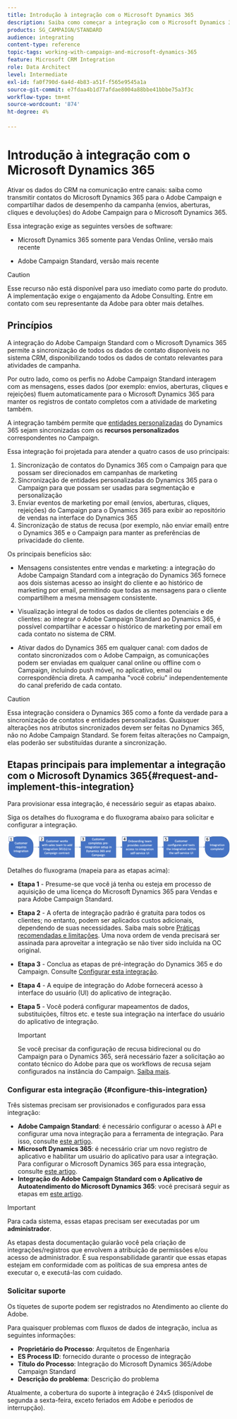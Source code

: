 ```yaml
---
title: Introdução à integração com o Microsoft Dynamics 365
description: Saiba como começar a integração com o Microsoft Dynamics 365
products: SG_CAMPAIGN/STANDARD
audience: integrating
content-type: reference
topic-tags: working-with-campaign-and-microsoft-dynamics-365
feature: Microsoft CRM Integration
role: Data Architect
level: Intermediate
exl-id: fa0f790d-6a4d-4b83-a51f-f565e9545a1a
source-git-commit: e7fdaa4b1d77afdae8004a88bbe41bbbe75a3f3c
workflow-type: tm+mt
source-wordcount: '874'
ht-degree: 4%

---
```


# Introdução à integração com o Microsoft Dynamics 365

Ativar os dados do CRM na comunicação entre canais: saiba como transmitir contatos do Microsoft Dynamics 365 para o Adobe Campaign e compartilhar dados de desempenho da campanha (envios, aberturas, cliques e devoluções) do Adobe Campaign para o Microsoft Dynamics 365.

Essa integração exige as seguintes versões de software:

* Microsoft Dynamics 365 somente para Vendas Online, versão mais recente

* Adobe Campaign Standard, versão mais recente

>[!CAUTION]
>
>Esse recurso não está disponível para uso imediato como parte do produto. A implementação exige o engajamento da Adobe Consulting. Entre em contato com seu representante da Adobe para obter mais detalhes.
>

## Princípios

A integração do Adobe Campaign Standard com o Microsoft Dynamics 365 permite a sincronização de todos os dados de contato disponíveis no sistema CRM, disponibilizando todos os dados de contato relevantes para atividades de campanha.

Por outro lado, como os perfis no Adobe Campaign Standard interagem com as mensagens, esses dados (por exemplo: envios, aberturas, cliques e rejeições) fluem automaticamente para o Microsoft Dynamics 365 para manter os registros de contato completos com a atividade de marketing também.

A integração também permite que [entidades personalizadas](../../integrating/using/d365-acs-self-service-app-settings.md) do Dynamics 365 sejam sincronizadas com os **recursos personalizados** correspondentes no Campaign.

Essa integração foi projetada para atender a quatro casos de uso principais:

1. Sincronização de contatos do Dynamics 365 com o Campaign para que possam ser direcionados em campanhas de marketing
1. Sincronização de entidades personalizadas do Dynamics 365 para o Campaign para que possam ser usadas para segmentação e personalização
1. Enviar eventos de marketing por email (envios, aberturas, cliques, rejeições) do Campaign para o Dynamics 365 para exibir ao repositório de vendas na interface do Dynamics 365
1. Sincronização de status de recusa (por exemplo, não enviar email) entre o Dynamics 365 e o Campaign para manter as preferências de privacidade do cliente.

Os principais benefícios são:

* Mensagens consistentes entre vendas e marketing: a integração do Adobe Campaign Standard com a integração do Dynamics 365 fornece aos dois sistemas acesso ao insight do cliente e ao histórico de marketing por email, permitindo que todas as mensagens para o cliente compartilhem a mesma mensagem consistente.

* Visualização integral de todos os dados de clientes potenciais e de clientes: ao integrar o Adobe Campaign Standard ao Dynamics 365, é possível compartilhar e acessar o histórico de marketing por email em cada contato no sistema de CRM.

* Ativar dados do Dynamics 365 em qualquer canal: com dados de contato sincronizados com o Adobe Campaign, as comunicações podem ser enviadas em qualquer canal online ou offline com o Campaign, incluindo push móvel, no aplicativo, email ou correspondência direta. A campanha &quot;você cobriu&quot; independentemente do canal preferido de cada contato.

>[!CAUTION]
>
>Essa integração considera o Dynamics 365 como a fonte da verdade para a sincronização de contatos e entidades personalizadas.  Quaisquer alterações nos atributos sincronizados devem ser feitas no Dynamics 365, não no Adobe Campaign Standard.  Se forem feitas alterações no Campaign, elas poderão ser substituídas durante a sincronização.
>

## Etapas principais para implementar a integração com o Microsoft Dynamics 365{#request-and-implement-this-integration}

Para provisionar essa integração, é necessário seguir as etapas abaixo.

Siga os detalhes do fluxograma e do fluxograma abaixo para solicitar e configurar a integração.

![](assets/provisioning-wf.png)

Detalhes do fluxograma (mapeia para as etapas acima):

* **Etapa 1** - Presume-se que você já tenha ou esteja em processo de aquisição de uma licença do Microsoft Dynamics 365 para Vendas e para Adobe Campaign Standard.
* **Etapa 2** - A oferta de integração padrão é gratuita para todos os clientes; no entanto, podem ser aplicados custos adicionais, dependendo de suas necessidades. Saiba mais sobre [Práticas recomendadas e limitações](../../integrating/using/d365-acs-notices-and-recommendations.md). Uma nova ordem de venda precisará ser assinada para aproveitar a integração se não tiver sido incluída na OC original.
* **Etapa 3** - Conclua as etapas de pré-integração do Dynamics 365 e do Campaign. Consulte [Configurar esta integração](#configure-this-integration).
* **Etapa 4** - A equipe de integração do Adobe fornecerá acesso à interface do usuário (UI) do aplicativo de integração.
* **Etapa 5** - Você poderá configurar mapeamentos de dados, substituições, filtros etc. e teste sua integração na interface do usuário do aplicativo de integração.

  >[!IMPORTANT]
  >
  > Se você precisar da configuração de recusa bidirecional ou do Campaign para o Dynamics 365, será necessário fazer a solicitação ao contato técnico do Adobe para que os workflows de recusa sejam configurados na instância do Campaign. [Saiba mais](../../integrating/using/d365-acs-notices-and-recommendations.md#opt-out).

### Configurar esta integração {#configure-this-integration}

Três sistemas precisam ser provisionados e configurados para essa integração:

* **Adobe Campaign Standard**: é necessário configurar o acesso à API e configurar uma nova integração para a ferramenta de integração. Para isso, consulte [este artigo](../../integrating/using/d365-acs-configure-adobe-io.md).
* **Microsoft Dynamics 365**: é necessário criar um novo registro de aplicativo e habilitar um usuário do aplicativo para usar a integração.  Para configurar o Microsoft Dynamics 365 para essa integração, consulte [este artigo](../../integrating/using/d365-acs-configure-d365.md).
* **Integração do Adobe Campaign Standard com o Aplicativo de Autoatendimento do Microsoft Dynamics 365**: você precisará seguir as etapas em [este artigo](../../integrating/using/d365-acs-self-service-app-control-access.md).

>[!IMPORTANT]
>
>Para cada sistema, essas etapas precisam ser executadas por um **administrador**.
>
>As etapas desta documentação guiarão você pela criação de integrações/registros que envolvem a atribuição de permissões e/ou acesso de administrador.  É sua responsabilidade garantir que essas etapas estejam em conformidade com as políticas de sua empresa antes de executar o, e executá-las com cuidado.
>

### Solicitar suporte

Os tíquetes de suporte podem ser registrados no Atendimento ao cliente do Adobe.

Para quaisquer problemas com fluxos de dados de integração, inclua as seguintes informações:

* **Proprietário do Processo**: Arquitetos de Engenharia
* **ES Process ID**: fornecido durante o processo de integração
* **Título do Processo**: Integração do Microsoft Dynamics 365/Adobe Campaign Standard
* **Descrição do problema**: Descrição do problema

Atualmente, a cobertura do suporte à integração é 24x5 (disponível de segunda a sexta-feira, exceto feriados em Adobe e períodos de interrupção).
